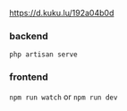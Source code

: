 

https://d.kuku.lu/192a04b0d


### backend
`php artisan serve`

### frontend
`npm run watch` or `npm run dev`
